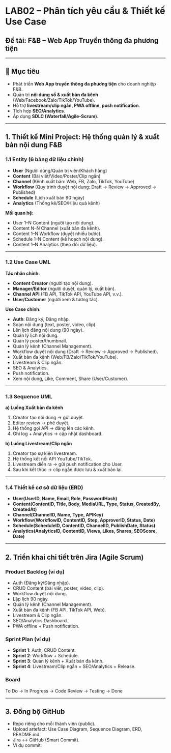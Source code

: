 # LAB02 – Phân tích yêu cầu & Thiết kế Use Case  
## Đề tài: F&B – Web App Truyền thông đa phương tiện  

---

## 🎯 Mục tiêu  
- Phát triển **Web App truyền thông đa phương tiện** cho doanh nghiệp F&B.  
- Quản trị **nội dung số & xuất bản đa kênh** (Web/Facebook/Zalo/TikTok/YouTube).  
- Hỗ trợ **livestream/clip ngắn, PWA offline, push notification**.  
- Tích hợp **SEO/Analytics**.  
- Áp dụng **SDLC (Waterfall/Agile-Scrum)**.  

---

## 1. Thiết kế Mini Project: Hệ thống quản lý & xuất bản nội dung F&B  

### 1.1 Entity (6 bảng dữ liệu chính)  
- **User** (Người dùng/Quản trị viên/Khách hàng)  
- **Content** (Bài viết/Video/Poster/Clip ngắn)  
- **Channel** (Kênh xuất bản: Web, FB, Zalo, TikTok, YouTube)  
- **Workflow** (Quy trình duyệt nội dung: Draft → Review → Approved → Published)  
- **Schedule** (Lịch xuất bản 90 ngày)  
- **Analytics** (Thống kê/SEO/Hiệu quả kênh)  

**Mối quan hệ:**  
- User 1–N Content (người tạo nội dung).  
- Content N–N Channel (xuất bản đa kênh).  
- Content 1–N Workflow (duyệt nhiều bước).  
- Schedule 1–N Content (kế hoạch nội dung).  
- Content 1–N Analytics (theo dõi dữ liệu).  

---

### 1.2 Use Case UML  

**Tác nhân chính:**  
- **Content Creator** (người tạo nội dung).  
- **Manager/Editor** (người duyệt, quản lý, xuất bản).  
- **Channel API** (FB API, TikTok API, YouTube API, v.v.).  
- **User/Customer** (người xem & tương tác).  

**Use Case chính:**  
- **Auth**: Đăng ký, Đăng nhập.  
- Soạn nội dung (text, poster, video, clip).  
- Lên lịch đăng nội dung (90 ngày).  
- Quản lý lịch nội dung.  
- Quản lý poster/thumbnail.  
- Quản lý kênh (Channel Management).  
- Workflow duyệt nội dung (Draft → Review → Approved → Published).  
- Xuất bản đa kênh (Web/FB/Zalo/TikTok/YouTube).  
- Livestream & Clip ngắn.  
- SEO & Analytics.  
- Push notification.  
- Xem nội dung, Like, Comment, Share (User/Customer).  

---

### 1.3 Sequence UML  

**a) Luồng Xuất bản đa kênh**  
1. Creator tạo nội dung → gửi duyệt.  
2. Editor review → phê duyệt.  
3. Hệ thống gọi API → đăng lên các kênh.  
4. Ghi log + Analytics → cập nhật dashboard.  

**b) Luồng Livestream/Clip ngắn**  
1. Creator tạo sự kiện livestream.  
2. Hệ thống kết nối API YouTube/TikTok.  
3. Livestream diễn ra → gửi push notification cho User.  
4. Sau khi kết thúc → clip ngắn được lưu & xuất bản lại.  

---

### 1.4 Thiết kế cơ sở dữ liệu (ERD)  

- **User(UserID, Name, Email, Role, PasswordHash)**  
- **Content(ContentID, Title, Body, MediaURL, Type, Status, CreatedBy, CreatedAt)**  
- **Channel(ChannelID, Name, Type, APIKey)**  
- **Workflow(WorkflowID, ContentID, Step, ApproverID, Status, Date)**  
- **Schedule(ScheduleID, ContentID, ChannelID, PublishDate, Status)**  
- **Analytics(AnalyticsID, ContentID, Views, Likes, Shares, SEOScore, Date)**  

---

## 2. Triển khai chi tiết trên Jira (Agile Scrum)  

### Product Backlog (ví dụ)  
- Auth (Đăng ký/Đăng nhập).  
- CRUD Content (bài viết, poster, video, clip).  
- Workflow duyệt nội dung.  
- Lập lịch 90 ngày.  
- Quản lý kênh (Channel Management).  
- Xuất bản đa kênh (FB API, TikTok API, Web).  
- Livestream & Clip ngắn.  
- SEO/Analytics Dashboard.  
- PWA offline + Push notification.  

### Sprint Plan (ví dụ)  
- **Sprint 1**: Auth, CRUD Content.  
- **Sprint 2**: Workflow + Schedule.  
- **Sprint 3**: Quản lý kênh + Xuất bản đa kênh.  
- **Sprint 4**: Livestream/Clip ngắn + SEO/Analytics + Release.  

### Board  
To Do → In Progress → Code Review → Testing → Done  

---

## 3. Đồng bộ GitHub  
- Repo riêng cho mỗi thành viên (public).  
- Upload artefact: Use Case Diagram, Sequence Diagram, ERD, README.md.  
- Jira ↔ GitHub (Smart Commit).  
- Ví dụ commit:  
